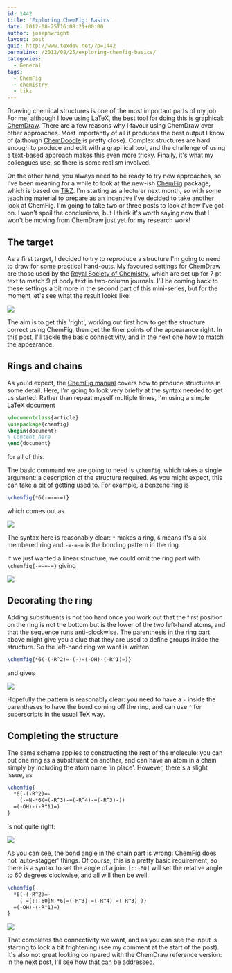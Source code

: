 ```yaml
---
id: 1442
title: 'Exploring ChemFig: Basics'
date: 2012-08-25T16:08:21+00:00
author: josephwright
layout: post
guid: http://www.texdev.net/?p=1442
permalink: /2012/08/25/exploring-chemfig-basics/
categories:
  - General
tags:
  - ChemFig
  - chemistry
  - tikz
---
```

Drawing chemical structures is one of the most important parts of my job. For me, although I love using LaTeX, the best tool for doing this is graphical: [ChemDraw](http://www.cambridgesoft.com). There are a few reasons why I favour using ChemDraw over other approaches. Most importantly of all it produces the best output I know of (although [ChemDoodle](http://www.chemdoodle.com) is pretty close). Complex structures are hard enough to produce and edit with a graphical tool, and the challenge of using a text-based approach makes this even more tricky. Finally, it's what my colleagues use, so there is some realism involved.

On the other hand, you always need to be ready to try new approaches, so I've been meaning for a while to look at the new-ish [ChemFig](https://ctan.org/pkg/chemfig) package, which is based on [Ti<em>k</em>Z](https://ctan.org/pkg/pgf). I'm starting as a lecturer next month, so with some teaching material to prepare as an incentive I've decided to take another look at ChemFig. I'm going to take two or three posts to look at how I've got on. I won't spoil the conclusions, but I think it's worth saying now that I won't be moving from ChemDraw just yet for my research work!

## The target

As a first target, I decided to try to reproduce a structure I'm going to need to draw for some practical hand-outs. My favoured settings for ChemDraw are those used by the [Royal Society of Chemistry](http://pubs.rsc.org/en/journals), which are set up for 7 pt text to match 9 pt body text in two-column journals. I'll be coming back to these settings a bit more in the second part of this mini-series, but for the moment let's see what the result looks like:

![](http://www.texdev.net/wp-content/uploads/2012/08/ChemDraw-300x181.png)

The aim is to get this 'right', working out first how to get the structure correct using ChemFig, then get the finer points of the appearance right. In this post, I'll tackle the basic connectivity, and in the next one how to match the appearance.

## Rings and chains

As you'd expect, the [ChemFig manual](https://ctan.org/pkg/chemfig) covers how to produce structures in some detail. Here, I'm going to look very briefly at the syntax needed to get us started. Rather than repeat myself multiple times, I'm using a simple LaTeX document

```latex
\documentclass{article}
\usepackage{chemfig}
\begin{document}
% Content here
\end{document}
```

for all of this.

The basic command we are going to need is `\chemfig`, which takes a single argument: a description of the structure required. As you might expect, this can take a bit of getting used to. For example, a benzene ring is

```latex
\chemfig{*6(-=-=-=)}
```

which comes out as

![](http://www.texdev.net/wp-content/uploads/2012/08/ChemFig1-260x300.png)

The syntax here is reasonably clear: `*` makes a ring, `6` means it's a six-membered ring and `-=-=-=` is the bonding pattern in the ring.

If we just wanted a linear structure, we could omit the ring part with `\chemfig{-=-=-=}` giving

![](http://www.texdev.net/wp-content/uploads/2012/08/ChemFig2-300x3.png)

## Decorating the ring

Adding substituents is not too hard once you work out that the first position on the ring is not the bottom but is the lower of the two left-hand atoms, and that the sequence runs anti-clockwise. The parenthesis in the ring part above might give you a clue that they are used to define groups inside the structure. So the left-hand ring we want is written

```latex
\chemfig{*6(-(-R^2)=-(-)=(-OH)-(-R^1)=)}
```

and gives

![](http://www.texdev.net/wp-content/uploads/2012/08/ChemFig3-260x300.png)

Hopefully the pattern is reasonably clear: you need to have a `-` inside the parentheses to have the bond coming off the ring, and can use `^` for superscripts in the usual TeX way.

## Completing the structure

The same scheme applies to constructing the rest of the molecule: you can put one ring as a substituent on another, and can have an atom in a chain simply by including the atom name 'in place'. However, there's a slight issue, as

```latex
\chemfig{
  *6(-(-R^2)=-
    (-=N-*6(=(-R^3)-=(-R^4)-=(-R^3)-))
  =(-OH)-(-R^1)=)
}
```

is not quite right:

![](http://www.texdev.net/wp-content/uploads/2012/08/ChemFig4-300x211.png)

As you can see, the bond angle in the chain part is wrong: ChemFig does not 'auto-stagger' things. Of course, this is a pretty basic requirement, so there is a syntax to set the angle of a join: `[::-60]` will set the relative angle to 60 degrees clockwise, and all will then be well.

```latex
\chemfig{
  *6(-(-R^2)=-
    (-=[::-60]N-*6(=(-R^3)-=(-R^4)-=(-R^3)-))
  =(-OH)-(-R^1)=)
}
```

![](http://www.texdev.net/wp-content/uploads/2012/08/ChemFig5-300x175.png)

That completes the connectivity we want, and as you can see the input is starting to look a bit frightening (see my comment at the start of the post). It's also not great looking compared with the ChemDraw reference version: in the next post, I'll see how that can be addressed.
